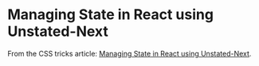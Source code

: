 # Managing State in React using Unstated-Next

From the CSS tricks article: [Managing State in React using Unstated-Next](https://css-tricks.com/managing-state-in-react-using-unstated-next/).

